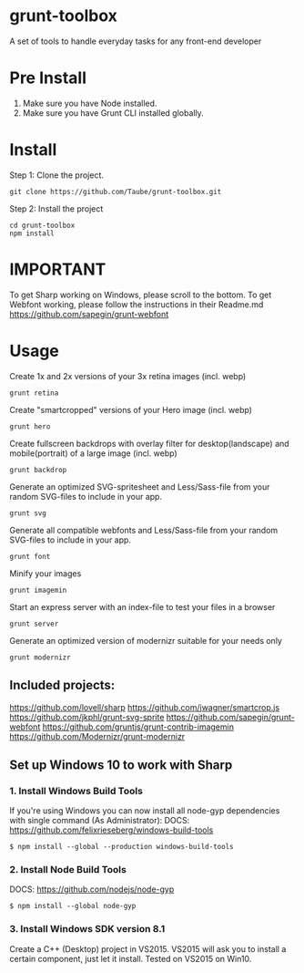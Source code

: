 # grunt-toolbox
A set of tools to handle everyday tasks for any front-end developer

# Pre Install
1. Make sure you have Node installed.
2. Make sure you have Grunt CLI installed globally.

# Install
Step 1: Clone the project.
```shell
git clone https://github.com/Taube/grunt-toolbox.git

```
Step 2: Install the project
```shell
cd grunt-toolbox
npm install
```
# IMPORTANT
To get Sharp working on Windows, please scroll to the bottom.
To get Webfont working, please follow the instructions in their Readme.md
https://github.com/sapegin/grunt-webfont

# Usage

Create 1x and 2x versions of your 3x retina images (incl. webp)
```shell
grunt retina
```
Create "smartcropped" versions of your Hero image (incl. webp)
```shell
grunt hero
```
Create fullscreen backdrops with overlay filter for desktop(landscape) and mobile(portrait) of a large image (incl. webp)
```shell
grunt backdrop
```
Generate an optimized SVG-spritesheet and Less/Sass-file from your random SVG-files to include in your app.
```shell
grunt svg
```
Generate all compatible webfonts and Less/Sass-file from your random SVG-files to include in your app.
```shell
grunt font
```
Minify your images
```shell
grunt imagemin
```
Start an express server with an index-file to test your files in a browser
```shell
grunt server
```
Generate an optimized version of modernizr suitable for your needs only
```shell
grunt modernizr
```

## Included projects:
https://github.com/lovell/sharp
https://github.com/jwagner/smartcrop.js
https://github.com/jkphl/grunt-svg-sprite
https://github.com/sapegin/grunt-webfont
https://github.com/gruntjs/grunt-contrib-imagemin
https://github.com/Modernizr/grunt-modernizr


## Set up Windows 10 to work with Sharp

### 1. Install Windows Build Tools
If you're using Windows you can now install all node-gyp dependencies with single command (As Administrator):
DOCS: https://github.com/felixrieseberg/windows-build-tools
```shell
$ npm install --global --production windows-build-tools
```

### 2. Install Node Build Tools
DOCS: https://github.com/nodejs/node-gyp
```shell
$ npm install --global node-gyp
```

### 3. Install Windows SDK version 8.1
Create a C++ (Desktop) project in VS2015.
VS2015 will ask you to install a certain component, just let it install.
Tested on VS2015 on Win10.
